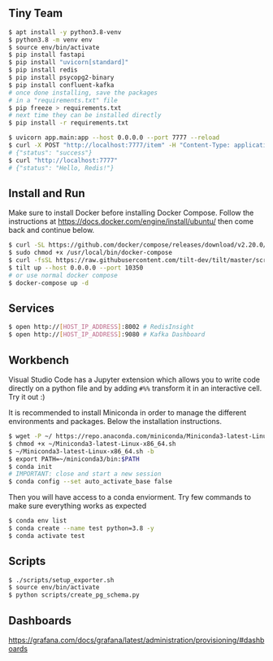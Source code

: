 ## Tiny Team


```sh
$ apt install -y python3.8-venv
$ python3.8 -m venv env
$ source env/bin/activate
$ pip install fastapi
$ pip install "uvicorn[standard]"
$ pip install redis
$ pip install psycopg2-binary
$ pip install confluent-kafka
# once done installing, save the packages
# in a "requirements.txt" file
$ pip freeze > requirements.txt
# next time they can be installed directly
$ pip install -r requirements.txt
```


```sh
$ uvicorn app.main:app --host 0.0.0.0 --port 7777 --reload
$ curl -X POST "http://localhost:7777/item" -H "Content-Type: application/json" -d '"Hello, Redis!"'
# {"status": "success"}
$ curl "http://localhost:7777"
# {"status": "Hello, Redis!"}
```


## Install and Run

Make sure to install Docker before installing Docker Compose. Follow
the instructions at https://docs.docker.com/engine/install/ubuntu/ then
come back and continue below.


```sh
$ curl -SL https://github.com/docker/compose/releases/download/v2.20.0/docker-compose-linux-x86_64 -o /usr/local/bin/docker-compose
$ sudo chmod +x /usr/local/bin/docker-compose
$ curl -fsSL https://raw.githubusercontent.com/tilt-dev/tilt/master/scripts/install.sh | bash
$ tilt up --host 0.0.0.0 --port 10350
# or use normal docker compose
$ docker-compose up -d
```

## Services


```sh
$ open http://[HOST_IP_ADDRESS]:8002 # RedisInsight
$ open http://[HOST_IP_ADDRESS]:9080 # Kafka Dashboard
```

## Workbench

Visual Studio Code has a Jupyter extension which allows you to write
code directly on a python file and by adding `#%%` transform it in
an interactive cell. Try it out :)

It is recommended to install Miniconda in order to manage the different
environments and packages. Below the installation instructions.

```sh
$ wget -P ~/ https://repo.anaconda.com/miniconda/Miniconda3-latest-Linux-x86_64.sh
$ chmod +x ~/Miniconda3-latest-Linux-x86_64.sh
$ ~/Miniconda3-latest-Linux-x86_64.sh -b
$ export PATH=~/miniconda3/bin:$PATH
$ conda init
# IMPORTANT: close and start a new session
$ conda config --set auto_activate_base false
```

Then you will have access to a conda enviorment. Try few commands
to make sure everything works as expected

```sh
$ conda env list
$ conda create --name test python=3.8 -y
$ conda activate test
```

## Scripts

```sh
$ ./scripts/setup_exporter.sh
$ source env/bin/activate
$ python scripts/create_pg_schema.py
```


## Dashboards

https://grafana.com/docs/grafana/latest/administration/provisioning/#dashboards